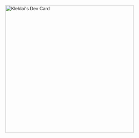 <a href="https://app.daily.dev/kleklai"><img src="https://api.daily.dev/devcards/8537c3c50b7c4405bef47a5fd77aa745.png?r=t13" width="400" alt="Kleklai's Dev Card"/></a>
